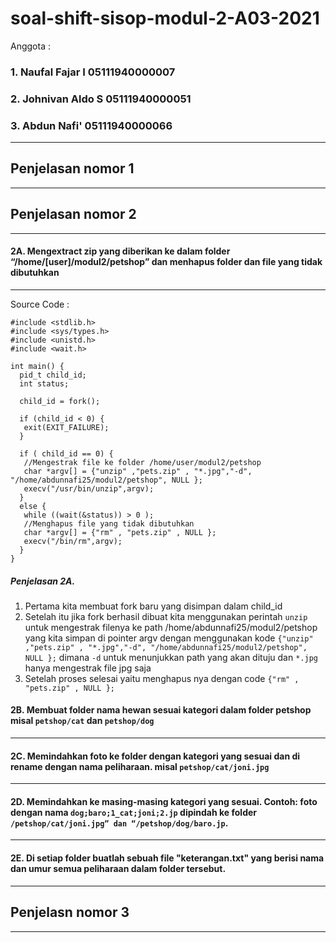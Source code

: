 # soal-shift-sisop-modul-2-A03-2021

Anggota : 

### 1. Naufal Fajar  I  05111940000007
### 2. Johnivan Aldo S  05111940000051 
### 3. Abdun Nafi'      05111940000066

***
## Penjelasan nomor 1 ##

****

## Penjelasan nomor 2 ##

****
####  2A.  Mengextract zip yang diberikan ke dalam folder “/home/[user]/modul2/petshop” dan menhapus folder dan file yang tidak dibutuhkan
****
Source Code :
```
#include <stdlib.h>
#include <sys/types.h>
#include <unistd.h>
#include <wait.h>

int main() {
  pid_t child_id;
  int status;

  child_id = fork();

  if (child_id < 0) {
   exit(EXIT_FAILURE);
  }

  if ( child_id == 0) {
   //Mengestrak file ke folder /home/user/modul2/petshop
   char *argv[] = {"unzip" ,"pets.zip" , "*.jpg","-d", "/home/abdunnafi25/modul2/petshop", NULL };
   execv("/usr/bin/unzip",argv);
  }
  else {
   while ((wait(&status)) > 0 );
   //Menghapus file yang tidak dibutuhkan
   char *argv[] = {"rm" , "pets.zip" , NULL };
   execv("/bin/rm",argv);
  }
}

```

##### Penjelasan 2A.
1. Pertama kita membuat fork baru yang disimpan dalam child_id 
2. Setelah itu jika fork berhasil dibuat kita menggunakan perintah ```unzip``` untuk mengestrak filenya ke path /home/abdunnafi25/modul2/petshop 
   yang kita simpan di pointer argv dengan menggunakan kode ```{"unzip" ,"pets.zip" , "*.jpg","-d", "/home/abdunnafi25/modul2/petshop", NULL };```
   dimana ```-d``` untuk menunjukkan path yang akan dituju dan ```*.jpg``` hanya mengestrak file jpg saja
4. Setelah proses selesai yaitu menghapus nya dengan code ```{"rm" , "pets.zip" , NULL };```


####  2B.  Membuat folder nama hewan sesuai kategori dalam folder petshop misal ```petshop/cat``` dan ```petshop/dog```
****
####  2C.  Memindahkan foto ke folder dengan kategori yang sesuai dan di rename dengan nama peliharaan. misal ```petshop/cat/joni.jpg```
****
####  2D.  Memindahkan ke masing-masing kategori yang sesuai. Contoh: foto dengan nama ```dog;baro;1_cat;joni;2.jp``` dipindah ke folder    ```/petshop/cat/joni.jpg” dan “/petshop/dog/baro.jp```.

****
####  2E.  Di setiap folder buatlah sebuah file "keterangan.txt" yang berisi nama dan umur semua peliharaan dalam folder tersebut.

****



## Penjelasn nomor 3 ##

****
